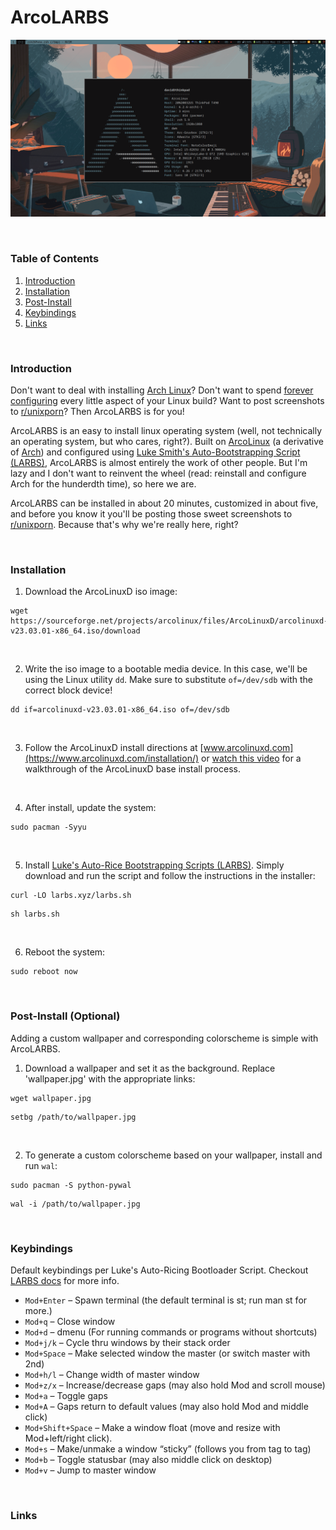 # ArcoLARBS

![A beautiful ArcoLARB screenshot](img/pic-full-230315-0834-54.png)

<br>

### Table of Contents

1. [Introduction](#Introduction)
2. [Installation](#Installation)
3. [Post-Install](#Post-Install)
4. [Keybindings](#Keybindings)
5. [Links](#Links)

<br>

### Introduction

Don't want to deal with installing [Arch Linux](https://archlinux.org/)? Don't want to spend [forever configuring](https://www.youtube.com/watch?v=gCRzng7LsQI) every little aspect of your Linux build? Want to post screenshots to [r/unixporn](https://www.reddit.com/r/unixporn/)? Then ArcoLARBS is for you! 

ArcoLARBS is an easy to install linux operating system (well, not technically an operating system, but who cares, right?). Built on [ArcoLinux](https://arcolinux.com/) (a derivative of [Arch](https://archlinux.org/)) and configured using [Luke Smith's Auto-Bootstrapping Script (LARBS)](https://larbs.xyz/), ArcoLARBS is almost entirely the work of other people. But I'm lazy and I don't want to reinvent the wheel (read: reinstall and configure Arch for the hunderdth time), so here we are.

ArcoLARBS can be installed in about 20 minutes, customized in about five, and before you know it you'll be posting those sweet screenshots to [r/unixporn](https://www.reddit.com/r/unixporn/). Because that's why we're really here, right?

<br>

### Installation

1. Download the ArcoLinuxD iso image:

```
wget https://sourceforge.net/projects/arcolinux/files/ArcoLinuxD/arcolinuxd-v23.03.01-x86_64.iso/download
```

<br>

2. Write the iso image to a bootable media device. In this case, we'll be using the Linux utility `dd`. Make sure to substitute `of=/dev/sdb` with the correct block device! 

```
dd if=arcolinuxd-v23.03.01-x86_64.iso of=/dev/sdb
```

<br>

3. Follow the ArcoLinuxD install directions at [www.arcolinuxd.com](https://www.arcolinuxd.com/installation/) or [watch this video](https://www.youtube.com/watch?v=B6TpyG2tIV0) for a walkthrough of the ArcoLinuxD base install process.

<br>

4. After install, update the system:

```
sudo pacman -Syyu
```

<br>

5. Install [Luke's Auto-Rice Bootstrapping Scripts (LARBS)](https://larbs.xyz). Simply download and run the script and follow the instructions in the installer:

```
curl -LO larbs.xyz/larbs.sh
```
```
sh larbs.sh
```

<br>

6. Reboot the system:

```
sudo reboot now
```

<br>

### Post-Install (Optional)

Adding a custom wallpaper and corresponding colorscheme is simple with ArcoLARBS.

1. Download a wallpaper and set it as the background. Replace 'wallpaper.jpg' with the appropriate links: 

```
wget wallpaper.jpg
```
``` 
setbg /path/to/wallpaper.jpg
```

<br>

2. To generate a custom colorscheme based on your wallpaper, install and run `wal`:

```
sudo pacman -S python-pywal
```
```
wal -i /path/to/wallpaper.jpg
```

<br>

### Keybindings

Default keybindings per Luke's Auto-Ricing Bootloader Script. Checkout [LARBS docs](https://larbs.xyz/larbs-dwm.pdf) for more info. 

- `Mod+Enter` – Spawn terminal (the default terminal is st; run man st for more.)<br>
- `Mod+q` – Close window <br>
- `Mod+d` – dmenu (For running commands or programs without shortcuts) <br>
- `Mod+j/k` – Cycle thru windows by their stack order <br>
- `Mod+Space` – Make selected window the master (or switch master with 2nd)<br>
- `Mod+h/l` – Change width of master window <br>
- `Mod+z/x` – Increase/decrease gaps (may also hold Mod and scroll mouse) <br>
- `Mod+a` – Toggle gaps <br>
- `Mod+A` – Gaps return to default values (may also hold Mod and middle click) <br>
- `Mod+Shift+Space` – Make a window float (move and resize with Mod+left/right click). <br>
- `Mod+s` – Make/unmake a window “sticky” (follows you from tag to tag) <br>
- `Mod+b` – Toggle statusbar (may also middle click on desktop) <br>
- `Mod+v` – Jump to master window <br>

<br>

### Links 


 

 
